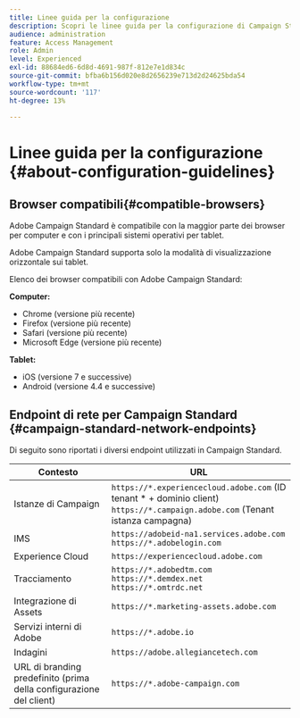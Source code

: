 ```yaml
---
title: Linee guida per la configurazione
description: Scopri le linee guida per la configurazione di Campaign Standard
audience: administration
feature: Access Management
role: Admin
level: Experienced
exl-id: 88684ed6-6d8d-4691-987f-812e7e1d834c
source-git-commit: bfba6b156d020e8d2656239e713d2d24625bda54
workflow-type: tm+mt
source-wordcount: '117'
ht-degree: 13%

---
```


# Linee guida per la configurazione {#about-configuration-guidelines}

## Browser compatibili{#compatible-browsers}

Adobe Campaign Standard è compatibile con la maggior parte dei browser per computer e con i principali sistemi operativi per tablet.

Adobe Campaign Standard supporta solo la modalità di visualizzazione orizzontale sui tablet.

Elenco dei browser compatibili con Adobe Campaign Standard:

**Computer:**

* Chrome (versione più recente)
* Firefox (versione più recente)
* Safari (versione più recente)
* Microsoft Edge (versione più recente)

**Tablet:**

* iOS (versione 7 e successive)
* Android (versione 4.4 e successive)

## Endpoint di rete per Campaign Standard {#campaign-standard-network-endpoints}

Di seguito sono riportati i diversi endpoint utilizzati in Campaign Standard.

| Contesto | URL |
|--- |--- |
| Istanze di Campaign | `https://*.experiencecloud.adobe.com` (ID tenant * + dominio client)<br>`https://*.campaign.adobe.com` (Tenant istanza campagna) |
| IMS | `https://adobeid-na1.services.adobe.com`<br>`https://*.adobelogin.com` |
| Experience Cloud | `https://experiencecloud.adobe.com` |
| Tracciamento | `https://*.adobedtm.com`<br>`https://*.demdex.net`<br>`https://*.omtrdc.net` |
| Integrazione di Assets | `https://*.marketing-assets.adobe.com` |
| Servizi interni di Adobe | `https://*.adobe.io` |
| Indagini | `https://adobe.allegiancetech.com` |
| URL di branding predefinito (prima della configurazione del client) | `https://*.adobe-campaign.com` |
